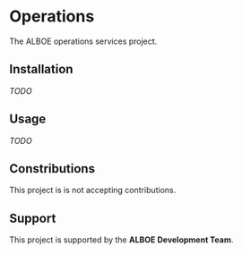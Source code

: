 # Operations

The ALBOE operations services project.

## Installation

_TODO_

## Usage

_TODO_

## Constributions

This project is is not accepting contributions.

## Support

This project is supported by the **ALBOE Development Team**.
